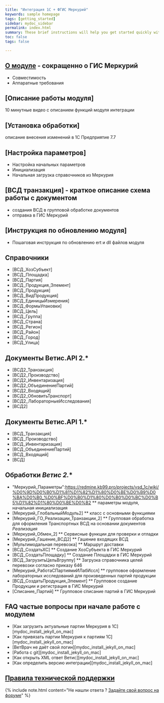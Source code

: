 ```yaml
---
title: "Интеграция 1С + ФГИС Меркурий"
keywords: sample homepage
tags: [getting_started]
sidebar: mydoc_sidebar
permalink: index.html
summary: These brief instructions will help you get started quickly with the theme. The other topics in this help provide additional information and detail about working with other aspects of this theme and Jekyll.
toc: false
tags: false

---
```


## [О модуле](mydoc_install_jekyll_on_windows) - сокращенно о ГИС Меркурий 

* Совместимость
* Аппаратные требования
 
## [Описание работы модуля] 

10 минутные видео с описанием функций модуля интеграции

## [Установка обработки] 

описание внесения изменений в 1С Предприятие 7.7 

## [Настройка параметров] 

* Настройка начальных параметров
* Инициализация 
* Начальная загрузка справочников из Меркурия

## [ВСД транзакция] - краткое описание схема работы с документом 

* создания ВСД в групповой обработке документов
* отправка в ГИС Меркурий

## [Инструкция по обновлению модуля] 

* Пошаговая инструкция по обновлению ert и dll файлов модуля

## Справочники 

* [ВСД_ХозСубъект]
* [ВСД_Площадка]
* [ВСД_Партия]
* [ВСД_Продукция_Элемент]
* [ВСД_Продукция]
* [ВСД_ВидПродукция]
* [ВСД_ЕдиницыИзмерения]
* [ВСД_ФормыУпаковки]
* [ВСД_Цель]
* [ВСД_Группа]
* [ВСД_Страна]
* [ВСД_Регион]
* [ВСД_Район]
* [ВСД_Город]
* [ВСД_Улица]

## Документы Ветис.API 2.*

* [ВСД2_Транзакция]
* [ВСД2_Производство]
* [ВСД2_Инвентаризация]
* [ВСД2_ОбъединениеПартий]
* [ВСД2_Входящий]
* [ВСД2_ОбновитьТранспорт]
* [ВСД2_ЛабораторныеИсследования]
* [ВСД2]

## Документы Ветис.API 1.*

* [ВСД_Транзакция]
* [ВСД_Производство]
* [ВСД_Инвентаризация]
* [ВСД_ОбъединениеПартий]
* [ВСД_Входящий]
* [ВСД]

## Обработки *Ветис 2.**

* "Меркурий_Параметры":https://redmine.kb99.pro/projects/vsd_1c/wiki/%D0%9D%D0%B0%D1%81%D1%82%D1%80%D0%BE%D0%B9%D0%BA%D0%B0_%D0%BF%D0%B0%D1%80%D0%B0%D0%BC%D0%B5%D1%82%D1%80%D0%BE%D0%B2
** параметры модуля, начальная инициализация 
* [Меркурий_ГлобальныйМодуль2]
** класс с основными функциями
* [Меркурий_ГО_Реализации_Транзакции_2]
** Групповая обработка для оформления Транспортных ВСД на основании документов *Реализация*
* [Меркурий_Обмен_2]
** Сервисные функции для проверки и отладки 
* [Меркурий_Гашение_ВСД2]
** Гашение входящих ВСД 
* [Мультимодальная перевозка]
** Маршрут доставки
* [ВСД_СоздатьХС]
** Создание ХозСубъекта в ГИС Меркурий
* [ВСД_СоздатьПлощадку]
** Создание Площадки в ГИС Меркурий
* [ВСД_ЗагрузитьЦельВгруппу] 
** Загрузка справочника целей перевозки согласно приказу 646
* [Меркурий_РаботаСПартиямиИЛабИссл]
** групповое оформление лабораторных исследований для произведенных партий продукции 
* [ВСД_СоздатьПродукция_Элемент]
** Групповое создание Продукции и регистрация в ГИС Меркурий
* [Списание_Партий]
** Групповое списание партий в ГИС Меркурий

## FAQ частые вопросы при начале работе с модулем


* [Как загрузить актуальные партии Меркурия в 1С][mydoc_install_jekyll_on_mac]
* [Как привязать партии Меркурия к партиям 1C][mydoc_install_jekyll_on_mac]
* [ВетВрач не даёт свой логин][mydoc_install_jekyll_on_mac]
* [Работа с git][mydoc_install_jekyll_on_mac]
* [Как открыть XML ответ Ветис][mydoc_install_jekyll_on_mac]
* [Как определить версию интеграции][mydoc_install_jekyll_on_mac]

## [Правила технической поддержки](mydoc_install_jekyll_on_mac)

{% include note.html content="Не нашли ответа ? <a alt='Задайте свой вопрос на форуме' href='https://redmine.kb99.pro/projects/vsd_1c/boards'>Задайте свой вопрос на форуме</a>" %}

